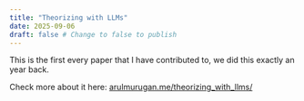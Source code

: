 ```yaml
---
title: "Theorizing with LLMs"
date: 2025-09-06
draft: false # Change to false to publish
---
```


This is the first every paper that I have contributed to, we did this exactly an year back.

Check more about it here: [arulmurugan.me/theorizing_with_llms/](https://arulmurugan.me/theorizing_with_llms/)
